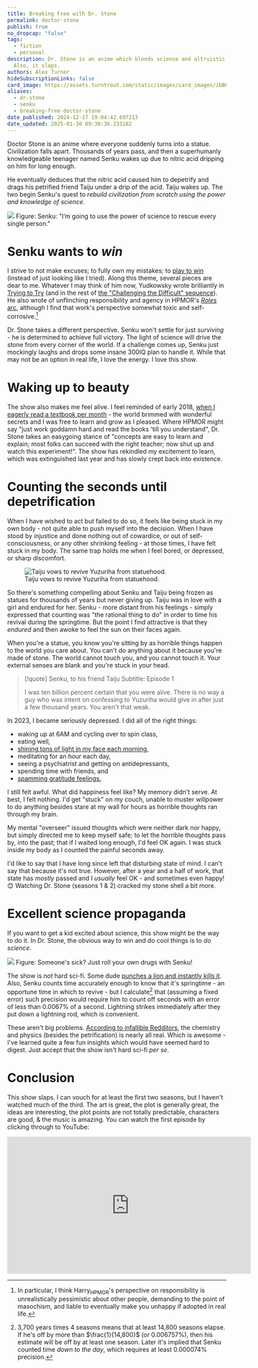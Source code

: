 ```yaml
---
title: Breaking Free with Dr. Stone
permalink: doctor-stone
publish: true
no_dropcap: "false"
tags:
  - fiction
  - personal
description: Dr. Stone is an anime which blends science and altruistic determination.
  Also, it slaps.
authors: Alex Turner
hideSubscriptionLinks: false
card_image: https://assets.turntrout.com/static/images/card_images/ibB0q34.png
aliases:
  - dr-stone
  - senku
  - breaking-free-doctor-stone
date_published: 2024-12-17 19:04:42.697213
date_updated: 2025-01-30 09:30:36.233182
---
```






Doctor Stone is an anime where everyone suddenly turns into a statue. Civilization falls apart. Thousands of years pass, and then a superhumanly knowledgeable teenager named Senku wakes up due to nitric acid dripping on him for long enough.

He eventually deduces that the nitric acid caused him to depetrify and drags his petrified friend Taiju under a drip of the acid. Taiju wakes up. The two begin Senku's quest to _rebuild civilization from scratch using the power and knowledge of science._

![](https://assets.turntrout.com/static/images/posts/11175928.avif)
Figure: Senku: "I’m going to use the power of science to rescue every single person."

# Senku wants to _win_

I strive to not make excuses; to fully own my mistakes; to [play to win](/emotionally-confronting-doom) (instead of just looking like I tried). Along this theme, several pieces are dear to me. Whatever I may think of him now, Yudkowsky wrote brilliantly in [Trying to Try](https://readthesequences.com/Trying-To-Try) (and in the rest of [the "Challenging the Difficult" sequence](https://www.readthesequences.com/Challenging-The-Difficult-Sequence)). He also wrote of unflinching responsibility and agency in HPMOR's [_Roles_ arc](https://hpmor.com/chapter/90), although I find that work's perspective somewhat toxic and self-corrosive.[^toxic]

[^toxic]: In particular, I think Harry<sub>HPMOR</sub>'s perspective on responsibility is unrealistically pessimistic about other people, demanding to the point of masochism, and liable to eventually make you unhappy if adopted in real life.

Dr. Stone takes a different perspective. Senku won't settle for just _surviving_ - he is determined to achieve full victory. The light of science will drive the stone from every corner of the world.  If a challenge comes up, Senku just mockingly laughs and drops some insane 300IQ plan to handle it. While that may not be an option in real life, I love the energy. I love this show.

# Waking up to beauty

The show also makes me feel alive. I feel reminded of early 2018, [when I eagerly read a textbook per month](/posts#becoming-stronger) - the world brimmed with wonderful secrets and I was free to learn and grow as I pleased. Where HPMOR might say "just work goddamn hard and read the books 'till you understand", Dr. Stone takes an easygoing stance of "concepts are easy to learn and explain; most folks can succeed with the right teacher; now shut up and watch this experiment!". The show has rekindled my excitement to learn, which was extinguished last year and has slowly crept back into existence.

# Counting the seconds until depetrification

When I have wished to act but failed to do so, it feels like being stuck in my own body - not quite able to push myself into the decision. When I have stood by injustice and done nothing out of cowardice, or out of self-consciousness, or any other shrinking feeling - at those times, I have felt stuck in my body. The same trap holds me when I feel bored, or depressed, or sharp discomfort.

<figure class="float-right">
<img src="https://assets.turntrout.com/static/images/posts/taiju_and_yuzuriha.avif" alt="Taiju vows to revive Yuzuriha from statuehood."/>
<figcaption>Taiju vows to revive Yuzuriha from statuehood.</figcaption>
</figure>

So there's something compelling about Senku and Taiju being frozen as statues for thousands of years but never giving up. Taiju was in love with a girl and endured for her. Senku - more distant from his feelings - simply expressed that counting was "the rational thing to do" in order to time his revival during the springtime. But the point I find attractive is that they _endured_ and then awoke to feel the sun on their faces again.

When you're a statue, you know you're sitting by as horrible things happen to the world you care about. You can't do anything about it because you're made of stone. The world cannot touch you, and you cannot touch it. Your external senses are blank and you're stuck in your head.

> [!quote] Senku, to his friend Taiju
> Subtitle: Episode 1
>
> I was ten billion percent certain that you were alive. There is no way a guy who was intent on confessing to Yuzuriha would give in after just a few thousand years. You aren't that weak.

In 2023, I became seriously depressed. I did all of the right things:
- waking up at 6AM and cycling over to spin class,
- eating well,
- [shining tons of light in my face each morning,](https://www.health.harvard.edu/blog/light-therapy-not-just-for-seasonal-depression-202210282840)
- meditating for an hour each day,
- seeing a psychiatrist and getting on antidepressants,
- spending time with friends, and
- [spamming gratitude feelings.](https://www.psychologytoday.com/us/blog/comfort-gratitude/202012/gratitude-protects-against-depression)

I still felt awful. What did happiness feel like? My memory didn't serve. At best, I felt nothing. I'd get "stuck" on my couch, unable to muster willpower to do anything besides stare at my wall for hours as horrible thoughts ran through my brain.

My mental "overseer" issued thoughts which were neither dark nor happy, but simply directed me to keep myself safe; to let the horrible thoughts pass by, into the past; that if I waited long enough, I'd feel OK again. I was stuck inside my body as I counted the painful seconds away.

I'd like to say that I have long since left that disturbing state of mind. I can't say that because it's not true. However, after a year and a half of work, that state has _mostly_ passed and I _usually_ feel OK - and sometimes even happy! 😊 Watching Dr. Stone (seasons 1 & 2) cracked my stone shell a bit more.

# Excellent science propaganda

If you want to get a kid excited about science, this show might be the way to do it. In Dr. Stone, the obvious way to win and do cool things is to _do science_.

![](https://assets.turntrout.com/static/images/posts/senku_invents_sulfa.avif)
Figure: Someone's sick? Just roll your own drugs with Senku!

The show is _not_ hard sci-fi. Some dude [punches a lion and instantly kills it](https://youtube.com/clip/UgkxiGuzKeb6FwX0_sgMax0qn7USppfjMdr1?si=bdmd5KRJ4N7DlXy7). Also, Senku counts time accurately enough to know that it's springtime - an opportune time in which to revive - but I calculate[^seconds] that (assuming a fixed error) such precision would require him to count off seconds with an error of less than 0.0067% of a second. Lightning strikes immediately after they put down a lightning rod, which is convenient.

These aren't big problems. [According to infallible Redditors](https://www.reddit.com/r/DrStone/comments/oihl53/is_this_series_scientifically_accurate/), the chemistry and physics (besides the petrification) is nearly all real. Which is awesome - I've learned quite a few fun insights which would have seemed hard to digest. Just accept that the show isn't hard sci-fi _per se_.

[^seconds]: 3,700 years times 4 seasons means that at least 14,800 seasons elapse. If he's off by more than $\frac{1}{14,800}$ (or 0.006757%), then his estimate will be off by at least one season. Later it's implied that Senku counted time _down to the day_, which requires at least 0.000074% precision.

# Conclusion

This show slaps.  I can vouch for at least the first two seasons, but I haven't watched much of the third. The art is great, the plot is generally great, the ideas are interesting, the plot points are not totally predictable, characters are good, & the music is amazing. You can watch the first episode by clicking through to YouTube:

<iframe width="560" height="315" src="https://www.youtube.com/embed/SKfor6O-8hs?si=TBha47L4qRLmXHnQ" title="YouTube video player" frameborder="0" allow="accelerometer; autoplay; clipboard-write; encrypted-media; gyroscope; picture-in-picture; web-share" allowfullscreen referrerpolicy="strict-origin-when-cross-origin"></iframe>
